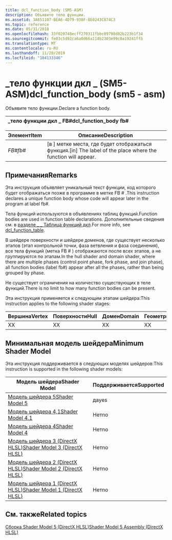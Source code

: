 ```yaml
---
title: dcl_function_body (SM5-ASM)
description: Объявите тело функции.
ms.assetid: 3A651107-BEA6-4D79-938F-8E0243C874C3
ms.topic: reference
ms.date: 05/31/2018
ms.openlocfilehash: 33f020748ecff270311fbbc89798d82b223b1f34
ms.sourcegitcommit: fe03c5d92ca6a0d66a114b2303e99c0a19241ffb
ms.translationtype: MT
ms.contentlocale: ru-RU
ms.lasthandoff: 11/20/2019
ms.locfileid: "104133346"
---
```

# <a name="dcl_function_body-sm5---asm"></a><span data-ttu-id="ce56b-103">\_тело функции дкл \_ (SM5-ASM)</span><span class="sxs-lookup"><span data-stu-id="ce56b-103">dcl\_function\_body (sm5 - asm)</span></span>

<span data-ttu-id="ce56b-104">Объявите тело функции.</span><span class="sxs-lookup"><span data-stu-id="ce56b-104">Declare a function body.</span></span>



| <span data-ttu-id="ce56b-105">\_тело функции дкл \_ FB\#</span><span class="sxs-lookup"><span data-stu-id="ce56b-105">dcl\_function\_body fb\#</span></span> |
|--------------------------|



 



| <span data-ttu-id="ce56b-106">Элемент</span><span class="sxs-lookup"><span data-stu-id="ce56b-106">Item</span></span>                                                          | <span data-ttu-id="ce56b-107">Описание</span><span class="sxs-lookup"><span data-stu-id="ce56b-107">Description</span></span>                                                              |
|---------------------------------------------------------------|--------------------------------------------------------------------------|
| <span data-ttu-id="ce56b-108"><span id="fb_"></span><span id="FB_"></span>*FB\#*</span><span class="sxs-lookup"><span data-stu-id="ce56b-108"><span id="fb_"></span><span id="FB_"></span>*fb\#*</span></span><br/> | <span data-ttu-id="ce56b-109">\[в \] метке места, где будет отображаться функция.</span><span class="sxs-lookup"><span data-stu-id="ce56b-109">\[in\] The label of the place where the function will appear.</span></span><br/> |



 

## <a name="remarks"></a><span data-ttu-id="ce56b-110">Примечания</span><span class="sxs-lookup"><span data-stu-id="ce56b-110">Remarks</span></span>

<span data-ttu-id="ce56b-111">Эта инструкция объявляет уникальный текст функции, код которого будет отображаться позже в программе в метке FB \# .</span><span class="sxs-lookup"><span data-stu-id="ce56b-111">This instruction declares a unique function body whose code will appear later in the program at label fb\#.</span></span>

<span data-ttu-id="ce56b-112">Тела функций используются в объявлениях таблиц функций.</span><span class="sxs-lookup"><span data-stu-id="ce56b-112">Function bodies are used in function table declarations.</span></span> <span data-ttu-id="ce56b-113">Дополнительные сведения см. в [разделе \_ \_ Таблица функций дкл](dcl-function-table---sm5---asm-.md).</span><span class="sxs-lookup"><span data-stu-id="ce56b-113">For more info, see [dcl\_function\_table](dcl-function-table---sm5---asm-.md).</span></span>

<span data-ttu-id="ce56b-114">В шейдере поверхности и шейдере доменов, где существует несколько этапов (этап контрольной точки, фаза ветвления и фаза соединения), все тела функций (метка FB \# ) отображаются после всех этапов, а не группируются по этапам.</span><span class="sxs-lookup"><span data-stu-id="ce56b-114">In the hull shader and domain shader, where there are multiple phases (control point phase, fork phase, and join phase), all function bodies (label fb\#) appear after all the phases, rather than being grouped by phase.</span></span>

<span data-ttu-id="ce56b-115">Не существует ограничения на количество существующих в теле функций.</span><span class="sxs-lookup"><span data-stu-id="ce56b-115">There is no limit to how many function bodies can be present.</span></span>

<span data-ttu-id="ce56b-116">Эта инструкция применяется к следующим этапам шейдера:</span><span class="sxs-lookup"><span data-stu-id="ce56b-116">This instruction applies to the following shader stages:</span></span>



| <span data-ttu-id="ce56b-117">Вершина</span><span class="sxs-lookup"><span data-stu-id="ce56b-117">Vertex</span></span> | <span data-ttu-id="ce56b-118">Поверхности</span><span class="sxs-lookup"><span data-stu-id="ce56b-118">Hull</span></span> | <span data-ttu-id="ce56b-119">Домен</span><span class="sxs-lookup"><span data-stu-id="ce56b-119">Domain</span></span> | <span data-ttu-id="ce56b-120">Геометрия</span><span class="sxs-lookup"><span data-stu-id="ce56b-120">Geometry</span></span> | <span data-ttu-id="ce56b-121">Пиксель</span><span class="sxs-lookup"><span data-stu-id="ce56b-121">Pixel</span></span> | <span data-ttu-id="ce56b-122">Вычисления</span><span class="sxs-lookup"><span data-stu-id="ce56b-122">Compute</span></span> |
|--------|------|--------|----------|-------|---------|
| <span data-ttu-id="ce56b-123">X</span><span class="sxs-lookup"><span data-stu-id="ce56b-123">X</span></span>      | <span data-ttu-id="ce56b-124">X</span><span class="sxs-lookup"><span data-stu-id="ce56b-124">X</span></span>    | <span data-ttu-id="ce56b-125">X</span><span class="sxs-lookup"><span data-stu-id="ce56b-125">X</span></span>      | <span data-ttu-id="ce56b-126">X</span><span class="sxs-lookup"><span data-stu-id="ce56b-126">X</span></span>        | <span data-ttu-id="ce56b-127">X</span><span class="sxs-lookup"><span data-stu-id="ce56b-127">X</span></span>     | <span data-ttu-id="ce56b-128">X</span><span class="sxs-lookup"><span data-stu-id="ce56b-128">X</span></span>       |



 

## <a name="minimum-shader-model"></a><span data-ttu-id="ce56b-129">Минимальная модель шейдера</span><span class="sxs-lookup"><span data-stu-id="ce56b-129">Minimum Shader Model</span></span>

<span data-ttu-id="ce56b-130">Эта инструкция поддерживается в следующих моделях шейдеров:</span><span class="sxs-lookup"><span data-stu-id="ce56b-130">This instruction is supported in the following shader models:</span></span>



| <span data-ttu-id="ce56b-131">Модель шейдера</span><span class="sxs-lookup"><span data-stu-id="ce56b-131">Shader Model</span></span>                                              | <span data-ttu-id="ce56b-132">Поддерживается</span><span class="sxs-lookup"><span data-stu-id="ce56b-132">Supported</span></span> |
|-----------------------------------------------------------|-----------|
| [<span data-ttu-id="ce56b-133">Модель шейдера 5</span><span class="sxs-lookup"><span data-stu-id="ce56b-133">Shader Model 5</span></span>](d3d11-graphics-reference-sm5.md)        | <span data-ttu-id="ce56b-134">да</span><span class="sxs-lookup"><span data-stu-id="ce56b-134">yes</span></span>       |
| [<span data-ttu-id="ce56b-135">Модель шейдера 4,1</span><span class="sxs-lookup"><span data-stu-id="ce56b-135">Shader Model 4.1</span></span>](dx-graphics-hlsl-sm4.md)              | <span data-ttu-id="ce56b-136">Нет</span><span class="sxs-lookup"><span data-stu-id="ce56b-136">no</span></span>        |
| [<span data-ttu-id="ce56b-137">Модель шейдера 4</span><span class="sxs-lookup"><span data-stu-id="ce56b-137">Shader Model 4</span></span>](dx-graphics-hlsl-sm4.md)                | <span data-ttu-id="ce56b-138">Нет</span><span class="sxs-lookup"><span data-stu-id="ce56b-138">no</span></span>        |
| [<span data-ttu-id="ce56b-139">Модель шейдера 3 (DirectX HLSL)</span><span class="sxs-lookup"><span data-stu-id="ce56b-139">Shader Model 3 (DirectX HLSL)</span></span>](dx-graphics-hlsl-sm3.md) | <span data-ttu-id="ce56b-140">Нет</span><span class="sxs-lookup"><span data-stu-id="ce56b-140">no</span></span>        |
| [<span data-ttu-id="ce56b-141">Модель шейдера 2 (DirectX HLSL)</span><span class="sxs-lookup"><span data-stu-id="ce56b-141">Shader Model 2 (DirectX HLSL)</span></span>](dx-graphics-hlsl-sm2.md) | <span data-ttu-id="ce56b-142">Нет</span><span class="sxs-lookup"><span data-stu-id="ce56b-142">no</span></span>        |
| [<span data-ttu-id="ce56b-143">Модель шейдера 1 (DirectX HLSL)</span><span class="sxs-lookup"><span data-stu-id="ce56b-143">Shader Model 1 (DirectX HLSL)</span></span>](dx-graphics-hlsl-sm1.md) | <span data-ttu-id="ce56b-144">Нет</span><span class="sxs-lookup"><span data-stu-id="ce56b-144">no</span></span>        |



 

## <a name="related-topics"></a><span data-ttu-id="ce56b-145">См. также</span><span class="sxs-lookup"><span data-stu-id="ce56b-145">Related topics</span></span>

<dl> <dt>

[<span data-ttu-id="ce56b-146">Сборка Shader Model 5 (DirectX HLSL)</span><span class="sxs-lookup"><span data-stu-id="ce56b-146">Shader Model 5 Assembly (DirectX HLSL)</span></span>](shader-model-5-assembly--directx-hlsl-.md)
</dt> </dl>

 

 





